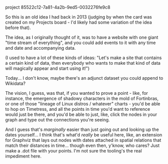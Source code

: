 project 85522c12-7a81-4a2b-9ed5-0032276fe9c8

So this is an old idea I had back in 2013 (judging by when the card was created on my Projects board - I'd likely had some variation of the idea before that).

The idea, as I originally thought of it, was to have a website with one giant "time stream of everything", and you could add events to it with any time and date and accompanying data.

(I used to have a lot of these kinds of ideas: "Let's make a site that contains a certain kind of data, then everybody who wants to make that kind of data will magically appear and start using it!")

Today... I don't know, maybe there's an adjunct dataset you could append to Wikidata?

The vision, I guess, was that, if you wanted to prove a point - like, for instance, the emergence of shadowy characters in the mold of Fortinbras, or one of those "lineage of Linux distros / whatever" charts - you'd be able to hop on Timetress, and all the points in time you'd want to reference would just be there, and you'd be able to just, like, click the nodes in your graph and type out the connections you're seeing.

And I guess that's *marginally* easier than just going out and looking up the dates yourself... I think that's what'd *really* be useful here, like, an extension for Graphviz that lays out nodes with dates attached in spatial relations that match their distances in time... though even then, y'know, who cares? Just make a .dot file with your points. I'm not sure the tooling's the real impediment here.
